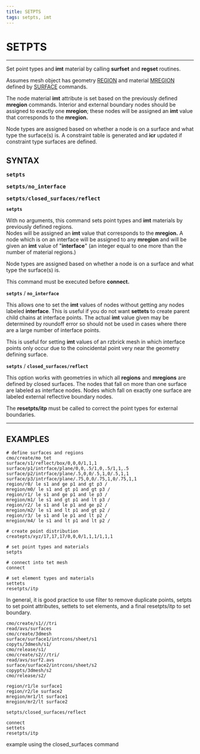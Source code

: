```yaml
---
title: SETPTS
tags: setpts, imt
---
```


# SETPTS

-----------------


Set point types and **imt** material by calling **surfset** and **regset** routines. 

Assumes mesh object has geometry [REGION](REGION.md) and material [MREGION](MREGION.md) defined by [SURFACE](SURFACE.md) commands. 


The node material **imt** attribute is set based on the previously defined **mregion** commands. 
Interior and external boundary nodes should be assigned to exactly one **mregion**;
these nodes will be assigned an **imt** value that corresponds to the **mregion.** 

Node types are assigned based on whether a node is on a surface and what type the surface(s) is.
A constraint table is generated and **icr** updated if constraint type surfaces are defined. 


## SYNTAX

<pre>
<b>setpts</b>

<b>setpts/no_interface</b>

<b>setpts/closed_surfaces/reflect</b>
</pre>

**`setpts`**

With no arguments, this command sets point types and **imt** materials by previously defined regions.  
Nodes will be assigned an **imt** value that corresponds to the **mregion.** A node which is on an interface will be assigned to any
**mregion** and will be given an **imt** value of "**interface**" (an integer equal to one more than the number of material regions.) 

Node types are assigned based on whether a node is on a surface and what type the surface(s) is.

This command must be executed before **connect.**


**`setpts`** / **`no_interface`** 

This allows one to set the **imt** values of nodes without getting any nodes labeled **interface**. 
This is useful if you do not want **settets** to create parent child chains at interface points. 
The actual **imt** value given may be determined by roundoff error so should not be used in cases
where there are a large number of interface points. 

This is useful for setting **imt** values of an rzbrick mesh in which interface points only occur due to the coincidental point very near the geometry defining surface.

**`setpts`** / **`closed_surfaces/reflect`** 

This  option works with geometries in which all **regions** and **mregions** are defined by closed surfaces. 
The nodes that fall on more than one surface are labeled as interface nodes. 
Nodes which fall on exactly one surface are labeled external reflective boundary nodes. 

The **resetpts/itp** must be called to correct the point types for external boundaries. 


<hr>

## EXAMPLES

```
# define surfaces and regions
cmo/create/mo_tet
surface/s1/reflect/box/0,0,0/1,1,1
surface/p1/intrface/plane/0,0,.5/1,0,.5/1,1,.5
surface/p2/intrface/plane/.5,0,0/.5,1,0/.5,1,1
surface/p3/intrface/plane/.75,0,0/.75,1,0/.75,1,1
region/r0/ le s1 and ge p1 and gt p3 /
mregion/m0/ le s1 and gt p1 and gt p3 /
region/r1/ le s1 and ge p1 and le p3 /
mregion/m1/ le s1 and gt p1 and lt p3 /
region/r2/ le s1 and le p1 and ge p2 /
mregion/m2/ le s1 and lt p1 and gt p2 /
region/r3/ le s1 and le p1 and lt p2 /
mregion/m4/ le s1 and lt p1 and lt p2 /

# create point distribution
createpts/xyz/17,17,17/0,0,0/1,1,1/1,1,1

# set point types and materials
setpts

# connect into tet mesh
connect

# set element types and materials
settets
resetpts/itp
```
In general, it is good practice to use filter to remove duplicate points, setpts to set point attributes, settets to set elements, and a final resetpts/itp to set boundary.



```
cmo/create/s1///tri
read/avs/surfaces
cmo/create/3dmesh
surface/surface1/intrcons/sheet/s1
copyts/3dmesh/s1/
cmo/release/s1/
cmo/create/s2///tri/
read/avs/surf2.avs
surface/surface2/intrcons/sheet/s2
copypts/3dmesh/s2
cmo/release/s2/

region/r1/le surface1
region/r2/le surface2
mregion/mr1/lt surface1
mregion/mr2/lt surface2

setpts/closed_surfaces/reflect

connect
settets
resetpts/itp
```
example using the closed_surfaces command
